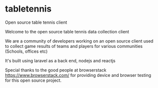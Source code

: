 # tabletennis
Open source table tennis client

Welcome to the open source table tennis data collection client

We are a community of developers working on an open source client used to collect game results of teams and players for various communities (Schools, offices etc)

It's built using laravel as a back end, nodejs and reactjs

Special thanks to the good people at browserstack https://www.browserstack.com/ for providing device and browser testing for this open source project. 
